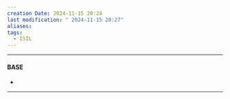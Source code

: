 ```yaml
---
creation Date: 2024-11-15 20:24
last modification: " 2024-11-15 20:27"
aliases: 
tags:
  - ISIL
---
```

___
#### BASE
- 
___

